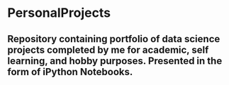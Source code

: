 # PersonalProjects

## Repository containing portfolio of data science projects completed by me for academic, self learning, and hobby purposes. Presented in the form of iPython Notebooks.
